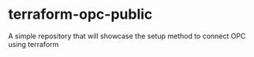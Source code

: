 # terraform-opc-public
A simple repository that will showcase the setup method to connect OPC using terraform
